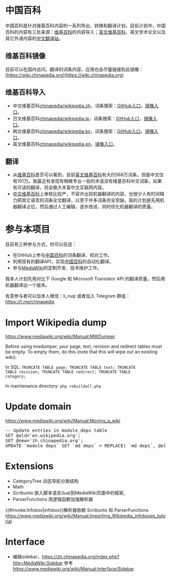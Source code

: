 # 中国百科

中国百科是针对维基百科内容的一系列导出、转换和翻译计划。目前计划中，中国百科的内容有三处来源：[维基百科](https://wikipedia.org/)的内容导入；[英文维基百科](https://en.wikipedia.org/)、英文学术论文以及其它外语内容的[中文翻译站](https://zh.chinapedia.org/)。

## 维基百科镜像

目前可以在国内访问，翻译的词条内容，应用也会尽量链接到此镜像：[https://wiki.chinapedia.org](https://wiki.chinapedia.org)

## 维基百科导入

* 中文维基百科[chinapedia/wikipedia.zh](https://github.com/chinapedia/wikipedia.zh)，词条搜索：[GitHub入口](https://github.com/chinapedia/wikipedia.zh/find/master)，[镜像入口](https://zh.wiki.chinapedia.org/)。
* 日文维基百科[chinapedia/wikipedia.jp](https://github.com/chinapedia/wikipedia.jp)，词条搜索：[GitHub入口](https://github.com/chinapedia/wikipedia.jp/find/master)，[镜像入口](https://jp.wiki.chinapedia.org/)。
* 韩文维基百科[chinapedia/wikipedia.ko](https://github.com/chinapedia/wikipedia.ko)，词条搜索：[GitHub入口](https://github.com/chinapedia/wikipedia.ko/find/master)，[镜像入口](https://ko.wiki.chinapedia.org/)。
* 英文维基百科[chinapedia/wikipedia.en](https://github.com/chinapedia/wikipedia.en)，[镜像入口](https://en.wiki.chinapedia.org/)。

## 翻译

* 从[维基百科](https://www.wikipedia.org/)首页可以看到，目前[英文维基百科](https://en.wikipedia.org/)有大约568万词条，但是中文仅有101万。我最近有发现有稍微专业一些的术语没有维基百科中文词条，如果有可读的翻译，将会极大丰富中文互联网内容。
* [中文维基百科](https://zh.wikipedia.org/)上审核比较严，不容许出现机器翻译的内容，也很少人有时间精力把其它语言的词条全文翻译，以至于许多词条完全空缺。我的计划是先用机器翻译占位，然后通过人工编辑，逐步改进，同时优化机器翻译的质量。

# 参与本项目

目前有三种参与方式，你可以任选：

* 在GitHub上参与[中国百科](https://github.com/chinapedia/zh.chinapedia.org)的词条翻译、校对工作。
* 利用现有的翻译API，实现[中国百科](https://github.com/chinapedia/zh.chinapedia.org)的自动化翻译。
* 参与[MediaWiki](https://www.mediawiki.org/)的定制开发、技术维护工作。

我本人计划先用对比下 Google 和 Microsoft Translator API 的翻译质量，然后用机器翻译出一个版本。

有意参与者可以加本人微信：li_ruqi 或者加入 Telegram 群组：https://t.me/chinapedia 

# Import Wikipedia dump

https://www.mediawiki.org/wiki/Manual:MWDumper

Before using mwdumper, your page, text, revision and redirect tables must be empty. To empty them, do this (note that this will wipe out an existing wiki): 

In SQL: <code>TRUNCATE TABLE page; TRUNCATE TABLE text; TRUNCATE TABLE revision; TRUNCATE TABLE redirect; TRUNCATE TABLE category;</code>

In maintenance directory: <code>php rebuildall.php</code>

# Update domain

https://www.mediawiki.org/wiki/Manual:Moving_a_wiki

<pre>
-- Update entries in module_deps table
SET @old='en.wikipedia.org';
SET @new='zh.chinapedia.org';
UPDATE `module_deps` SET `md_deps` = REPLACE( `md_deps`, @old, @new );
</pre>

# Extensions

* CategoryTree 动态导航分类结构	
* Math
* Scribunto 嵌入脚本语言(lua)到MediaWiki页面中的框架, 
* ParserFunctions 用逻辑函数加强解析器

{{#invoke:Infobox|infobox}}解析器依赖 Scribunto 和 ParserFunctions https://www.mediawiki.org/wiki/Manual:Importing_Wikipedia_infoboxes_tutorial

# Interface
* 编辑sidebar，https://zh.chinapedia.org/index.php?title=MediaWiki:Sidebar 参考 https://www.mediawiki.org/wiki/Manual:Interface/Sidebar
